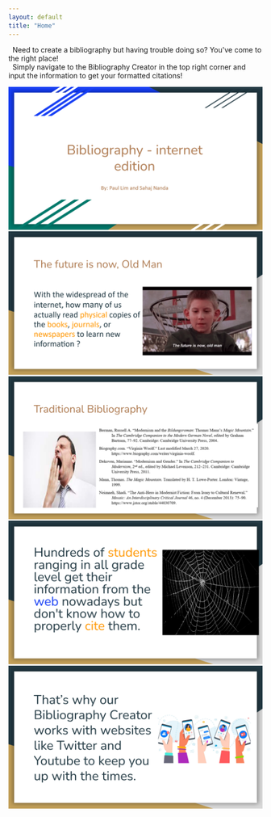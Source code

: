 ```yaml
---
layout: default
title: "Home"
---
```

&nbsp; Need to create a bibliography but having trouble doing so? You've come to the right place! <br>
&nbsp; Simply navigate to the Bibliography Creator in the top right corner and input the information to get your formatted citations!

![](ppt1.png)
![](ppt2.png)
![](ppt3.png)
![](ppt4.png)
![](ppt5.png)
